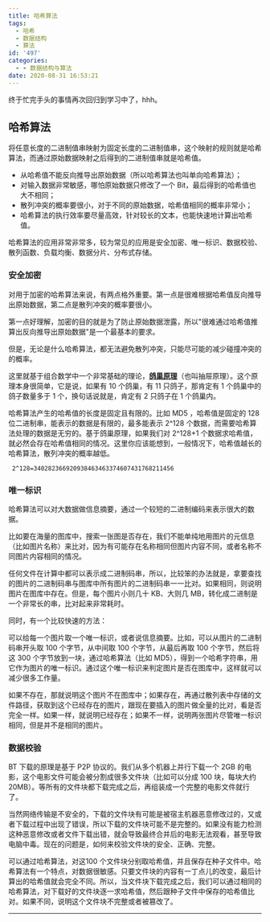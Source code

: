 ```yaml
---
title: 哈希算法
tags:
  - 哈希
  - 数据结构
  - 算法
id: '497'
categories:
  - - 数据结构与算法
date: 2020-08-31 16:53:21
---
```


终于忙完手头的事情再次回归到学习中了，hhh。

## 哈希算法

将任意长度的二进制值串映射为固定长度的二进制值串，这个映射的规则就是哈希算法，而通过原始数据映射之后得到的二进制值串就是哈希值。

*   从哈希值不能反向推导出原始数据（所以哈希算法也叫单向哈希算法）；
*   对输入数据非常敏感，哪怕原始数据只修改了一个 Bit，最后得到的哈希值也大不相同；
*   散列冲突的概率要很小，对于不同的原始数据，哈希值相同的概率非常小；
*   哈希算法的执行效率要尽量高效，针对较长的文本，也能快速地计算出哈希值。

哈希算法的应用非常非常多，较为常见的应用是安全加密、唯一标识、数据校验、散列函数、负载均衡、数据分片、分布式存储。

### 安全加密

对用于加密的哈希算法来说，有两点格外重要。第一点是很难根据哈希值反向推导出原始数据，第二点是散列冲突的概率要很小。

第一点好理解，加密的目的就是为了防止原始数据泄露，所以"很难通过哈希值推算出反向推导出原始数据"是一个最基本的要求。

但是，无论是什么哈希算法，都无法避免散列冲突，只能尽可能的减少碰撞冲突的的概率。

这里就基于组合数学中一个非常基础的理论，**[鸽巢原理](https://wiki.mbalib.com/wiki/%E9%B8%BD%E5%B7%A2%E5%8E%9F%E7%90%86)**（也叫抽屉原理）。这个原理本身很简单，它是说，如果有 10 个鸽巢，有 11 只鸽子，那肯定有 1 个鸽巢中的鸽子数量多于 1 个，换句话说就是，肯定有 2 只鸽子在 1 个鸽巢内。

哈希算法产生的哈希值的长度是固定且有限的。比如 MD5 ，哈希值是固定的 128 位二进制串，能表示的数据是有限的，最多能表示 2^128 个数据，而需要哈希算法处理的数据是无穷的。基于鸽巢原理，如果我们对 2^128+1 个数据求哈希值，就必然会存在哈希值相同的情况。这里你应该能想到，一般情况下，哈希值越长的哈希算法，散列冲突的概率越低。

```
 2^128=340282366920938463463374607431768211456
```

### 唯一标识

哈希算法可以对大数据做信息摘要，通过一个较短的二进制编码来表示很大的数据。

比如要在海量的图库中，搜索一张图是否存在，我们不能单纯地用图片的元信息（比如图片名称）来比对，因为有可能存在名称相同但图片内容不同，或者名称不同图片内容相同的情况。

任何文件在计算中都可以表示成二进制码串，所以，比较笨的办法就是，拿要查找的图片的二进制码串与图库中所有图片的二进制码串一一比对。如果相同，则说明图片在图库中存在。但是，每个图片小则几十 KB、大则几 MB，转化成二进制是一个非常长的串，比对起来非常耗时。

同时，有一个比较快速的方法：

可以给每一个图片取一个唯一标识，或者说信息摘要。比如，可以从图片的二进制码串开头取 100 个字节，从中间取 100 个字节，从最后再取 100 个字节，然后将这 300 个字节放到一块，通过哈希算法（比如 MD5），得到一个哈希字符串，用它作为图片的唯一标识。通过这个唯一标识来判定图片是否在图库中，这样就可以减少很多工作量。

如果不存在，那就说明这个图片不在图库中；如果存在，再通过散列表中存储的文件路径，获取到这个已经存在的图片，跟现在要插入的图片做全量的比对，看是否完全一样。如果一样，就说明已经存在；如果不一样，说明两张图片尽管唯一标识相同，但是并不是相同的图片。

### 数据校验

BT 下载的原理是基于 P2P 协议的。我们从多个机器上并行下载一个 2GB 的电影，这个电影文件可能会被分割成很多文件块（比如可以分成 100 块，每块大约 20MB）。等所有的文件块都下载完成之后，再组装成一个完整的电影文件就行了。

当然网络传输是不安全的，下载的文件块有可能是被宿主机器恶意修改过的，又或者下载过程中出现了错误，所以下载的文件块可能不是完整的。如果没有能力检测这种恶意修改或者文件下载出错，就会导致最终合并后的电影无法观看，甚至导致电脑中毒。现在的问题是，如何来校验文件块的安全、正确、完整。

可以通过哈希算法，对这100 个文件块分别取哈希值，并且保存在种子文件中。哈希算法有一个特点，对数据很敏感。只要文件块的内容有一丁点儿的改变，最后计算出的哈希值就会完全不同。所以，当文件块下载完成之后，我们可以通过相同的哈希算法，对下载好的文件块逐一求哈希值，然后跟种子文件中保存的哈希值比对。如果不同，说明这个文件块不完整或者被篡改了。

* * *